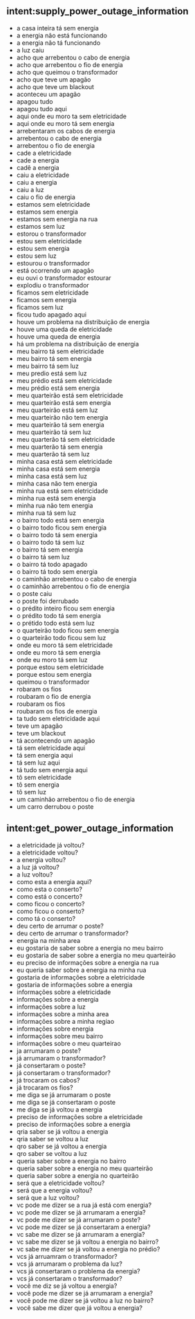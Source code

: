 ## intent:supply_power_outage_information
- a casa inteira tá sem energia
- a energia não está funcionando
- a energia não tá funcionando
- a luz caiu
- acho que arrebentou o cabo de energia
- acho que arrebentou o fio de energia
- acho que queimou o transformador
- acho que teve um apagão
- acho que teve um blackout
- aconteceu um apagão
- apagou tudo
- apagou tudo aqui
- aqui onde eu moro ta sem eletricidade
- aqui onde eu moro tá sem energia
- arrebentaram os cabos de energia
- arrebentou o cabo de energia
- arrebentou o fio de energia
- cade a eletricidade
- cade a energia
- cadê a energia
- caiu a eletricidade
- caiu a energia
- caiu a luz
- caiu o fio de energia
- estamos sem eletricidade
- estamos sem energia
- estamos sem energia na rua
- estamos sem luz
- estorou o transformador
- estou sem eletricidade
- estou sem energia
- estou sem luz
- estourou o transformador
- está ocorrendo um apagão
- eu ouvi o transformador estourar
- explodiu o transformador
- ficamos sem eletricidade
- ficamos sem energia
- ficamos sem luz
- ficou tudo apagado aqui
- houve um problema na distribuição de energia
- houve uma queda de eletricidade
- houve uma queda de energia
- há um problema na distribuição de energia
- meu bairro tá sem eletricidade
- meu bairro tá sem energia
- meu bairro tá sem luz
- meu predio está sem luz
- meu prédio está sem eletricidade
- meu prédio está sem energia
- meu quarteirão está sem eletricidade
- meu quarteirão está sem energia
- meu quarteirão está sem luz
- meu quarteirão não tem energia
- meu quarteirão tá sem energia
- meu quarteirão tá sem luz
- meu quarterão tá sem eletricidade
- meu quarterão tá sem energia
- meu quarterão tá sem luz
- minha casa está sem eletricidade
- minha casa está sem energia
- minha casa está sem luz
- minha casa não tem energia
- minha rua está sem eletricidade
- minha rua está sem energia
- minha rua não tem energia
- minha rua tá sem luz
- o bairro todo está sem energia
- o bairro todo ficou sem energia
- o bairro todo tá sem energia
- o bairro todo tá sem luz
- o bairro tá sem energia
- o bairro tá sem luz
- o bairro tá todo apagado
- o bairro tá todo sem energia
- o caminhão arrebentou o cabo de energia
- o caminhão arrebentou o fio de energia
- o poste caiu
- o poste foi derrubado
- o prédito inteiro ficou sem energia
- o prédito todo tá sem energia
- o prétido todo está sem luz
- o quarteirão todo ficou sem energia
- o quarteirão todo ficou sem luz
- onde eu moro tá sem eletricidade
- onde eu moro tá sem energia
- onde eu moro tá sem luz
- porque estou sem eletricidade
- porque estou sem energia
- queimou o transformador
- robaram os fios
- roubaram o fio de energia
- roubaram os fios
- roubaram os fios de energia
- ta tudo sem eletricidade aqui
- teve um apagão
- teve um blackout
- tá acontecendo um apagão
- tá sem eletricidade aqui
- tá sem energia aqui
- tá sem luz aqui
- tá tudo sem energia aqui
- tô sem eletricidade
- tô sem energia
- tô sem luz
- um caminhão arrebentou o fio de energia
- um carro derrubou o poste

## intent:get_power_outage_information
- a eletricidade já voltou?
- a eletricidade voltou?
- a energia voltou?
- a luz já voltou?
- a luz voltou?
- como esta a energia aqui?
- como esta o conserto?
- como está o concerto?
- como ficou o concerto?
- como ficou o conserto?
- como tá o conserto?
- deu certo de arrumar o poste?
- deu certo de arrumar o transformador?
- energia na minha area
- eu gostaria de saber sobre a energia no meu bairro
- eu gostaria de saber sobre a energia no meu quarteirão
- eu preciso de informações sobre a energia na rua
- eu queria saber sobre a energia na minha rua
- gostaria de informações sobre a eletricidade
- gostaria de informações sobre a energia
- informações sobre a eletricidade
- informações sobre a energia
- informações sobre a luz
- informações sobre a minha area
- informações sobre a minha regiao
- informações sobre energia
- informações sobre meu bairro
- informações sobre o meu quarteirao
- ja arrumaram o poste?
- já arrumaram o transformador?
- já consertaram o poste?
- já consertaram o transformador?
- já trocaram os cabos?
- já trocaram os fios?
- me diga se já arrumaram o poste
- me diga se já consertaram o poste
- me diga se já voltou a energia
- preciso de informações sobre a eletricidade
- preciso de informações sobre a energia
- qria saber se já voltou a energia
- qria saber se voltou a luz
- qro saber se já voltou a energia
- qro saber se voltou a luz
- queria saber sobre a energia no bairro
- queria saber sobre a energia no meu quarteirão
- queria saber sobre a energia no quarteirão
- será que a eletricidade voltou?
- será que a energia voltou?
- será que a luz voltou?
- vc pode me dizer se a rua já está com energia?
- vc pode me dizer se já arrumaram a energia?
- vc pode me dizer se já arrumaram o poste?
- vc pode me dizer se já consertaram a energia?
- vc sabe me dizer se já arrumaram a energia?
- vc sabe me dizer se já voltou a energia no bairro?
- vc sabe me dizer se já voltou a energia no prédio?
- vcs já arruamram o transformador?
- vcs já arrumaram o problema da luz?
- vcs já consertaram o problema da energia?
- vcs já consertaram o transformador?
- você me diz se já voltou a energia?
- você pode me dizer se já arrumaram a energia?
- você pode me dizer se já voltou a luz no bairro?
- você sabe me dizer que já voltou a energia?